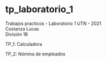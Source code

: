 # tp_laboratorio_1

Trabajos practicos - Laboratorio 1 UTN - 2021<br>
Costanza Lucas <br>
División 1B <br>

TP_1: Calculadora <br>

TP_2: Nómina de empleados
